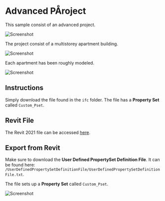 # Advanced PÅroject
This sample consist of an advanced project.

![Screenshot](https://raw.githubusercontent.com/andrewisen/bim-whale-samples/main/AdvancedProject/Screenshots/Screenshot_3.jpg)

The project consist of a multistorey apartment building. 

![Screenshot](https://raw.githubusercontent.com/andrewisen/bim-whale-samples/main/AdvancedProject/Screenshots/Screenshot_1.png)

Each apartment has been roughly modeled. 

![Screenshot](https://raw.githubusercontent.com/andrewisen/bim-whale-samples/main/AdvancedProject/Screenshots/Screenshot_1.png)

## Instructions
Simply download the file found in the `ifc` folder.
The file has a __Property Set__ called `Custom_Pset`.

## Revit File
The Revit 2021 file can be accessed [here](https://www.dropbox.com/s/iifpj9ax7v4bakm/AdvancedProject_Revit21.rvt?dl=1).

## Export from Revit
Make sure to download the __User Defined PropertySet Definition File__.
It can be found here: `/UserDefinedPropertySetDefinitionFile/UserDefinedPropertySetDefinitionFile.txt`.

The file sets up a __Property Set__ called `Custom_Pset`.

![Screenshot](https://raw.githubusercontent.com/andrewisen/bim-whale-samples/main/SimpleWall/Screenshots/Screenshot_19.png)